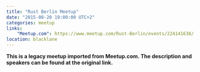 ```yaml
---
title: "Rust Berlin Meetup"
date: "2015-08-20 19:00:00 UTC+2"
categories: meetup 
links:
    "Meetup.com": https://www.meetup.com/Rust-Berlin/events/224141638/
location: blacklane
---
```


<strong>This is a legacy meetup imported from Meetup.com. The description and speakers can be found at the original link.</strong>